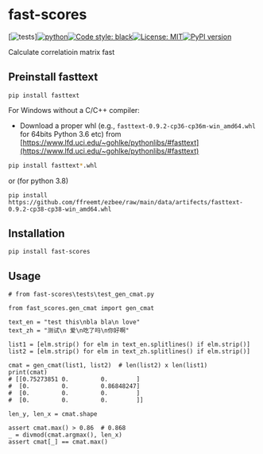# fast-scores
[![tests](https://github.com/ffreemt/fast-scores/actions/workflows/routine-tests.yml/badge.svg)][![python](https://img.shields.io/static/v1?label=python+&message=3.7%2B&color=blue)](https://img.shields.io/static/v1?label=python+&message=3.7%2B&color=blue)[![Code style: black](https://img.shields.io/badge/code%20style-black-000000.svg)](https://github.com/psf/black)[![License: MIT](https://img.shields.io/badge/License-MIT-yellow.svg)](https://opensource.org/licenses/MIT)[![PyPI version](https://badge.fury.io/py/fast_scores.svg)](https://badge.fury.io/py/fast_scores)

Calculate correlatioin matrix fast

## Preinstall fasttext

```
pip install fasttext
```

For Windows without a C/C++ compiler:
* Download a proper whl (e.g., `fasttext‑0.9.2‑cp36‑cp36m‑win_amd64.whl` for 64bits Python 3.6 etc)  from [https://www.lfd.uci.edu/~gohlke/pythonlibs/#fasttext](https://www.lfd.uci.edu/~gohlke/pythonlibs/#fasttext)
```bash
pip install fasttext*.whl
```
or (for python 3.8)
```
pip install https://github.com/ffreemt/ezbee/raw/main/data/artifects/fasttext-0.9.2-cp38-cp38-win_amd64.whl
```
## Installation
```
pip install fast-scores
```

## Usage

```shell
# from fast-scores\tests\test_gen_cmat.py

from fast_scores.gen_cmat import gen_cmat

text_en = "test this\nbla bla\n love"
text_zh = "测试\n 爱\n吃了吗\n你好啊"

list1 = [elm.strip() for elm in text_en.splitlines() if elm.strip()]
list2 = [elm.strip() for elm in text_zh.splitlines() if elm.strip()]

cmat = gen_cmat(list1, list2)  # len(list2) x len(list1)
print(cmat)
# [[0.75273851 0.         0.        ]
#  [0.         0.         0.86848247]
#  [0.         0.         0.        ]
#  [0.         0.         0.        ]]

len_y, len_x = cmat.shape

assert cmat.max() > 0.86  # 0.868
_ = divmod(cmat.argmax(), len_x)
assert cmat[_] == cmat.max()

```